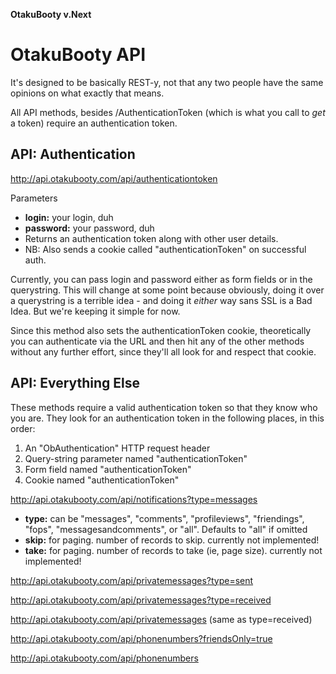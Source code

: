 **OtakuBooty v.Next**

# OtakuBooty API

It's designed to be basically REST-y, not that any two people have the same opinions on what exactly that means.

All API methods, besides /AuthenticationToken (which is what you call to *get* a token) require an authentication token.

## API: Authentication

http://api.otakubooty.com/api/authenticationtoken

Parameters
* __login:__ your login, duh
* __password:__ your password, duh
* Returns an authentication token along with other user details. 
* NB: Also sends a cookie called "authenticationToken" on successful auth.
    
Currently, you can pass login and password either as form fields or in the querystring. This will change at some point because obviously, doing it over a querystring is a terrible idea - and doing it *either* way sans SSL is a Bad Idea. But we're keeping it simple for now.

Since this method also sets the authenticationToken cookie, theoretically you can authenticate via the URL and then hit any of the other methods without any further effort, since they'll all look for and respect that cookie.

## API: Everything Else

These methods require a valid authentication token so that they know who you are. They look for an authentication token in the following places, in this order:

1. An "ObAuthentication" HTTP request header 
2. Query-string parameter named "authenticationToken"
3. Form field named "authenticationToken"
4. Cookie named "authenticationToken"
 

http://api.otakubooty.com/api/notifications?type=messages

* __type:__ can be "messages", "comments", "profileviews", "friendings", "fops", "messagesandcomments", or "all". Defaults to "all" if omitted
* __skip:__ for paging. number of records to skip. currently not implemented!
* __take:__ for paging. number of records to take (ie, page size). currently not implemented!


http://api.otakubooty.com/api/privatemessages?type=sent

http://api.otakubooty.com/api/privatemessages?type=received

http://api.otakubooty.com/api/privatemessages (same as type=received)

http://api.otakubooty.com/api/phonenumbers?friendsOnly=true

http://api.otakubooty.com/api/phonenumbers